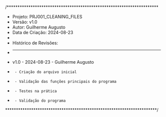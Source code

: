 /**********************************************************************
 * Projeto: PRJ001_CLEANING_FILES
 * Versão: v1.0
 * Autor: Guilherme Augusto
 * Data de Criação: 2024-08-23
 * 
 * Histórico de Revisões:
 * --------------------------------------------------------------------
 * v1.0 - 2024-08-23 - Guilherme Augusto
 *      - Criação do arquivo inicial
 *      - Validação das funções principais do programa
 *      - Testes na prática
 *      - Validação do programa
 **********************************************************************/
